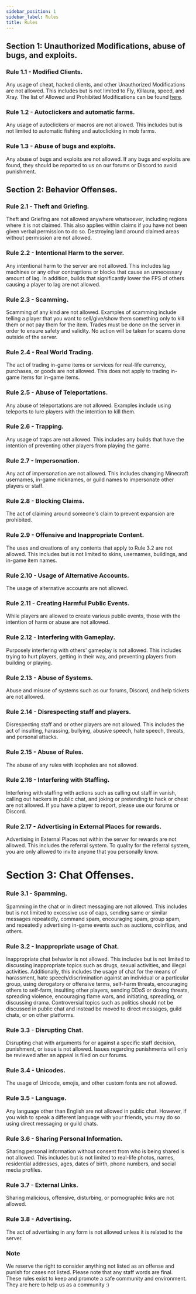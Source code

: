 ```yaml
---
sidebar_position: 1
sidebar_label: Rules
title: Rules
---
```


## Section 1: Unauthorized Modifications, abuse of bugs, and exploits.

### Rule 1.1 - Modified Clients.
Any usage of cheat, hacked clients, and other Unauthorized Modifications are not allowed. This includes but is not limited to Fly, Killaura, speed, and Xray.
The list of Allowed and Prohibited Modifications can be found [here](modifications.md).

### Rule 1.2 - Autoclickers and automatic farms.
Any usage of autoclickers or macros are not allowed. This includes but is not limited to automatic fishing and autoclicking in mob farms.

### Rule 1.3 - Abuse of bugs and exploits.
Any abuse of bugs and exploits are not allowed. If any bugs and exploits are found, they should be reported to us on our forums or Discord to avoid punishment.

## Section 2: Behavior Offenses.

### Rule 2.1 - Theft and Griefing.
Theft and Griefing are not allowed anywhere whatsoever, including regions where it is not claimed. This also applies within claims if you have not been given verbal permission to do so. Destroying land around claimed areas without permission are not allowed.

### Rule 2.2 - Intentional Harm to the server.
Any intentional harm to the server are not allowed. This includes lag machines or any other contraptions or blocks that cause an unnecessary amount of lag. In addition, builds that significantly lower the FPS of others causing a player to lag are not allowed.

### Rule 2.3 - Scamming.
Scamming of any kind are not allowed. Examples of scamming include telling a player that you want to sell/give/show them something only to kill them or not pay them for the item. Trades must be done on the server in order to ensure safety and validity. No action will be taken for scams done outside of the server.

### Rule 2.4 - Real World Trading.
The act of trading in-game items or services for real-life currency, purchases, or goods are not allowed. This does not apply to trading in-game items for in-game items.

### Rule 2.5 - Abuse of Teleportations.
Any abuse of teleportations are not allowed. Examples include using teleports to lure players with the intention to kill them.

### Rule 2.6 - Trapping.
Any usage of traps are not allowed. This includes any builds that have the intention of preventing other players from playing the game.

### Rule 2.7 - Impersonation.
Any act of impersonation are not allowed. This includes changing Minecraft usernames, in-game nicknames, or guild names to impersonate other players or staff.

### Rule 2.8 - Blocking Claims.
The act of claiming around someone's claim to prevent expansion are prohibited.

### Rule 2.9 - Offensive and Inappropriate Content.
The uses and creations of any contents that apply to Rule 3.2 are not allowed. This includes but is not limited to skins, usernames, buildings, and in-game item names.

### Rule 2.10 - Usage of Alternative Accounts.
The usage of alternative accounts are not allowed.

### Rule 2.11 - Creating Harmful Public Events.
While players are allowed to create various public events, those with the intention of harm or abuse are not allowed.

### Rule 2.12 - Interfering with Gameplay.
Purposely interfering with others' gameplay is not allowed. This includes trying to hurt players, getting in their way, and preventing players from building or playing.

### Rule 2.13 - Abuse of Systems.
Abuse and misuse of systems such as our forums, Discord, and help tickets are not allowed.

### Rule 2.14 - Disrespecting staff and players.
Disrespecting staff and or other players are not allowed. This includes the act of insulting, harassing, bullying, abusive speech, hate speech, threats, and personal attacks.

### Rule 2.15 - Abuse of Rules.
The abuse of any rules with loopholes are not allowed.

### Rule 2.16 - Interfering with Staffing.
Interfering with staffing with actions such as calling out staff in vanish, calling out hackers in public chat, and joking or pretending to hack or cheat are not allowed.
If you have a player to report, please use our forums or Discord.

### Rule 2.17 - Advertising in External Places for rewards.
Advertising in External Places not within the server for rewards are not allowed. This includes the referral system. To quality for the referral system, you are only allowed to invite anyone that you personally know.

# Section 3: Chat Offenses.

### Rule 3.1 - Spamming.
Spamming in the chat or in direct messaging are not allowed. This includes but is not limited to excessive use of caps, sending same or similar messages repeatedly, command spam, encouraging spam, group spam, and repeatedly advertising in-game events such as auctions, coinflips, and others.

### Rule 3.2 - Inappropriate usage of Chat.
Inappropriate chat behavior is not allowed. This includes but is not limited to discussing inappropriate topics such as drugs, sexual activities, and illegal activities. Additionally, this includes the usage of chat for the means of harassment, hate speech/discrimination against an individual or a particular group, using derogatory or offensive terms, self-harm threats, encouraging others to self-farm, insulting other players, sending DDoS or doxing threats, spreading violence, encouraging flame wars, and initiating, spreading, or discussing drama. Controversial topics such as politics should not be discussed in public chat and instead be moved to direct messages, guild chats, or on other platforms.

### Rule 3.3 - Disrupting Chat.
Disrupting chat with arguments for or against a specific staff decision, punishment, or issue is not allowed. Issues regarding punishments will only be reviewed after an appeal is filed on our forums.

### Rule 3.4 - Unicodes.
The usage of Unicode, emojis, and other custom fonts are not allowed.

### Rule 3.5 - Language.
Any language other than English are not allowed in public chat. However, if you wish to speak a different language with your friends, you may do so using direct messaging or guild chats.

### Rule 3.6 - Sharing Personal Information.
Sharing personal information without consent from who is being shared is not allowed. This includes but is not limited to real-life photos, names, residential addresses, ages, dates of birth, phone numbers, and social media profiles.

### Rule 3.7 - External Links.
Sharing malicious, offensive, disturbing, or pornographic links are not allowed.

### Rule 3.8 - Advertising.
The act of advertising in any form is not allowed unless it is related to the server.

### Note
We reserve the right to consider anything not listed as an offense and punish for cases not listed. Please note that any staff words are final. <br />
These rules exist to keep and promote a safe community and environment. They are here to help us as a community :) <br />